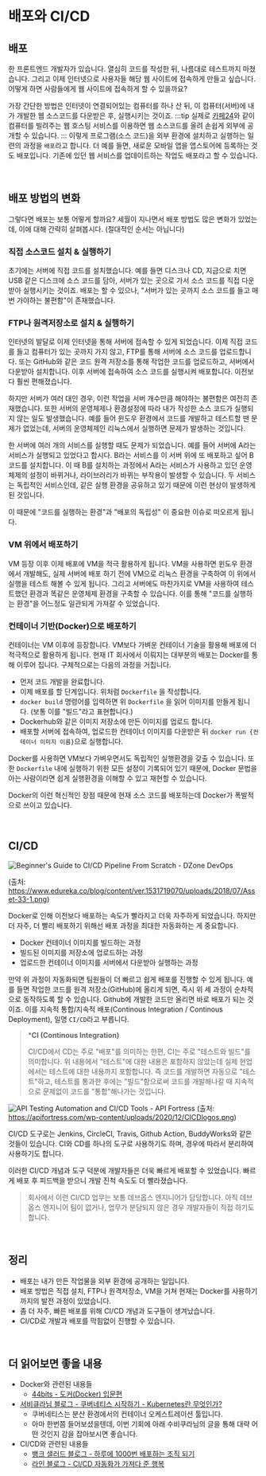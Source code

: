 # 배포와 CI/CD

## 배포

한 프론트엔드 개발자가 있습니다. 열심히 코드를 작성한 뒤, 나름대로 테스트까지 마쳤습니다. 그리고 이제 인터넷으로 사용자들 해당 웹 사이트에 접속하게 만들고 싶습니다. 어떻게 하면 사람들에게 웹 사이트에 접속하게 할 수 있을까요?

가장 간단한 방법은 인터넷이 연결되어있는 컴퓨터를 하나 산 뒤, 이 컴퓨터(서버)에 내가 개발한 웹 소스코드를 다운받은 후, 실행시키는 것이죠.
:::tip
실제로 [카페24](https://www.cafe24.com)와 같이 컴퓨터를 빌려주는 웹 호스팅 서비스를 이용하면 웹 소스코드를 올려 손쉽게 외부에 공개할 수 있습니다. 
:::
이렇게 프로그램(소스 코드)을 외부 환경에 설치하고 실행하는 일련의 과정을 `배포`라고 합니다.
더 예를 들면, 새로운 모바일 앱을 앱스토어에 등록하는 것도 배포입니다. 기존에 있던 웹 서비스를 업데이트하는 작업도 배포라고 할 수 있습니다.

<br>

## 배포 방법의 변화

그렇다면 배포는 보통 어떻게 할까요?
세월이 지나면서 배포 방법도 많은 변화가 있었는데, 이에 대해 간략히 살펴봅시다. (절대적인 순서는 아닙니다)

### 직접 소스코드 설치 & 실행하기

초기에는 서버에 직접 코드를 설치했습니다. 예를 들면 디스크나 CD, 지금으로 치면 USB 같은 디스크에 소스 코드를 담아, 서버가 있는 곳으로 가서 소스 코드를 직접 다운받아 실행시키는 것이죠. 배포는 할 수 있으나, "서버가 있는 곳까지 소스 코드를 들고 매번 가야하는 불편함"이 존재했습니다.

### FTP나 원격저장소로 설치 & 실행하기

인터넷의 발달로 이제 인터넷을 통해 서버에 접속할 수 있게 되었습니다. 이제 직접 코드를 들고 컴퓨터가 있는 곳까지 가지 않고, FTP를 통해 서버에 소스 코드를 업로드합니다. 또는 GitHub와 같은 코드 원격 저장소를 통해 작업한 코드를 업로드하고, 서버에서 다운받아 설치합니다. 이후 서버에 접속하여 소스 코드를 실행시켜 배포합니다. 이전보다 훨씬 편해졌습니다.

하지만 서버가 여러 대인 경우, 이런 작업을 서버 개수만큼 해야하는 불편함은 여전히 존재했습니다. 또한 서버의 운영체제나 환경설정에 따라 내가 작성한 소스 코드가 실행되지 않는 일도 발생했습니다. 예를 들어 윈도우 환경에서 코드를 개발하고 테스트할 땐 문제가 없었는데, 서버의 운영체제인 리눅스에서 실행하면 문제가 발생하는 것입니다.

한 서버에 여러 개의 서비스를 실행할 때도 문제가 되었습니다. 예를 들어 서버에 A라는 서비스가 실행되고 있었다고 합시다. B라는 서비스를 이 서버 위에 또 배포하고 싶어 B 코드를 설치합니다. 이 때 B를 설치하는 과정에서 A라는 서비스가 사용하고 있던 운영체제의 설정이 바뀌거나, 라이브러리가 바뀌는 부작용이 발생할 수 있습니다. 두 서비스는 독립적인 서비스인데, 같은 실행 환경을 공유하고 있기 때문에 이런 현상이 발생하게 된 것입니다.

이 때문에 "코드를 실행하는 환경"과 "배포의 독립성" 이 중요한 이슈로 떠오르게 됩니다.

### VM 위에서 배포하기

VM 등장 이후 이제 배포에 VM을 적극 활용하게 됩니다. VM을 사용하면 윈도우 환경에서 개발해도, 실제 서버에 배포 하기 전에 VM으로 리눅스 환경을 구축하여 이 위에서 실행을 테스트 해볼 수 있게 됩니다. 그리고 서버에도 마찬가지로 VM을 사용하여 테스트했던 환경과 똑같은 운영체제 환경을 구축할 수 있습니다. 이를 통해 "코드를 실행하는 환경"을 어느정도 일관되게 가져갈 수 있었습니다.

### 컨테이너 기반(Docker)으로 배포하기

컨테이너는 VM 이후에 등장합니다. VM보다 가벼운 컨테이너 기술을 활용해 배포에 더 적극적으로 활용하게 됩니다.
현재 IT 회사에서 이뤄지는 대부분의 배포는 Docker를 통해 이루어 집니다. 구체적으로는 다음의 과정을 거칩니다.

- 먼저 코드 개발을 완료합니다.
- 이제 배포를 할 단계입니다. 위처럼 `Dockerfile` 을 작성합니다.
- `docker build` 명령어를 입력하면 위 `Dockerfile` 을 읽어 이미지를 만들게 됩니다. (보통 이를 "빌드"라고 표현합니다.)
- Dockerhub와 같은 이미지 저장소에 만든 이미지를 업로드 합니다.
- 배포할 서버에 접속하여, 업로드한 컨테이너 이미지를 다운받은 뒤 `docker run {컨테이너 이미지 이름}`으로 실행합니다.

Docker를 사용하면 VM보다 가벼우면서도 독립적인 실행환경을 갖출 수 있습니다. 또한 `Dockerfile` 내에 실행하기 위한 모든 설정이 기록되어 있기 때문에, Docker 문법을 아는 사람이라면 쉽게 실행환경을 이해할 수 있고 재현할 수 있습니다.

Docker의 이런 혁신적인 장점 때문에 현재 소스 코드를 배포하는데 Docker가 폭발적으로 쓰이고 있습니다.

<br>

## CI/CD
![Beginner&#39;s Guide to CI/CD Pipeline From Scratch - DZone DevOps](https://www.edureka.co/blog/content/ver.1531719070/uploads/2018/07/Asset-33-1.png)

(출처: https://www.edureka.co/blog/content/ver.1531719070/uploads/2018/07/Asset-33-1.png)

Docker로 인해 이전보다 배포하는 속도가 빨라지고 더욱 자주하게 되었습니다. 하지만 더 자주, 더 빨리 배포하기 위해선 배포 과정을 최대한 자동화하는 게 중요합니다.

- Docker 컨테이너 이미지를 빌드하는 과정
- 빌드된 이미지를 저장소에 업로드하는 과정
- 업로드한 컨테이너 이미지를 서버에서 다운받아 실행하는 과정

만약 위 과정이 자동화되면 팀원들이 더 빠르고 쉽게 배포를 진행할 수 있게 됩니다. 예를 들면 작업한 코드를 원격 저장소(GitHub)에 올리게 되면, 즉시 위 세 과정이 순차적으로 동작하도록 할 수 있습니다.
Github에 개발한 코드만 올리면 바로 배포가 되는 것이죠. 이를 지속적 통합/지속적 배포(Continous Integration / Continous Deployment), 일명 `CI/CD`라고 부릅니다.

> ***CI (Continous Integration)**
>
> CI/CD에서 CD는 주로 "배포"를 의미하는 한편, CI는 주로 "테스트와 빌드"를 의미합니다. 위 내용에서 "테스트"에 대한 내용은 포함하지 않았는데 실제 현업에서는 테스트에 대한 내용까지 포함합니다. 즉 코드를 개발하면 자동으로 "테스트"하고, 테스트를 통과한 후에는 "빌드"함으로써 코드를 개발해나갈 때 지속적으로 문제없이 코드를 "통합"해나가는 것입니다.

![API Testing Automation and CI/CD Tools - API Fortress](https://apifortress.com/wp-content/uploads/2020/12/CICDlogos.png)
(출처: https://apifortress.com/wp-content/uploads/2020/12/CICDlogos.png)

CI/CD 도구로는 Jenkins, CircleCI, Travis, Github Action, BuddyWorks와 같은 것들이 있습니다. CI와 CD를 하나의 도구로 사용하기도 하며, 경우에 따라서 분리하여 사용하기도 합니다.

이러한 CI/CD 개념과 도구 덕분에 개발자들은 더욱 빠르게 배포할 수 있었습니다. 빠르게 배포 후 피드백을 받으니 개발 진척 속도도 더 빨라졌습니다.

> 회사에서 이런 CI/CD 업무는 보통 데브옵스 엔지니어가 담당합니다. 아직 데브옵스 엔지니어 팀이 없거나, 업무가 분담되지 않은 경우 개발자들이 직접 하기도 합니다.
<br>

## 정리

- 배포는 내가 만든 작업물을 외부 환경에 공개하는 일입니다.
- 배포 방법은 직접 설치, FTP나 원격저장소, VM을 거쳐 현재는 Docker를 사용하기 까지의 발전 과정이 있었습니다.
- 좀 더 자주, 빠른 배포를 위해 CI/CD 개념과 도구들이 생겨났습니다.
- CI/CD로 개발과 배포를 막힘없이 진행할 수 있습니다.
<br>

## 더 읽어보면 좋을 내용

- Docker와 관련된 내용들
    - [44bits - 도커(Docker) 입문편](https://www.44bits.io/ko/post/easy-deploy-with-docker)
- [서비큐라님 블로그 - 쿠버네티스 시작하기 - Kubernetes란 무엇인가?](https://subicura.com/2019/05/19/kubernetes-basic-1.html)
    - 쿠버네티스는 분산 환경에서의 컨테이너 오케스트레이션 툴입니다.
    - 아마 한번쯤 들어보셨을텐데, 이번 기회에 아래 수비쿠라님의 글을 통해 대략 어떤 것인지 감을 잡아보시면 좋습니다.
- CI/CD와 관련된 내용들
    - [뱅크 샐러드 블로그 - 하루에 1000번 배포하는 조직 되기](https://blog.banksalad.com/tech/become-an-organization-that-deploys-1000-times-a-day/)
    - [라인 블로그 - CI/CD 자동화가 가져다 준 행복](https://engineering.linecorp.com/ko/blog/ci-cd-automation/)

